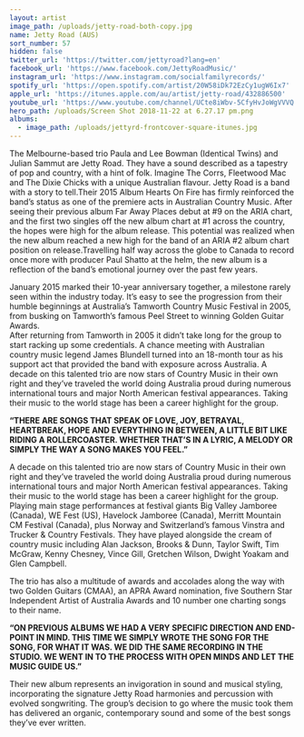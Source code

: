 ```yaml
---
layout: artist
image_path: /uploads/jetty-road-both-copy.jpg
name: Jetty Road (AUS)
sort_number: 57
hidden: false
twitter_url: 'https://twitter.com/jettyroad?lang=en'
facebook_url: 'https://www.facebook.com/JettyRoadMusic/'
instagram_url: 'https://www.instagram.com/socialfamilyrecords/'
spotify_url: 'https://open.spotify.com/artist/20W58iDk72EzCy1ugW6Ix7'
apple_url: 'https://itunes.apple.com/au/artist/jetty-road/432886500'
youtube_url: 'https://www.youtube.com/channel/UCte8iWbv-5CfyHvJoWgVVVQ'
hero_path: /uploads/Screen Shot 2018-11-22 at 6.27.17 pm.png
albums:
  - image_path: /uploads/jettyrd-frontcover-square-itunes.jpg
---
```


The Melbourne-based trio Paula and Lee Bowman (Identical Twins) and Julian Sammut are Jetty Road. They have a sound described as a tapestry of pop and country, with a hint of folk. Imagine The Corrs, Fleetwood Mac and The Dixie Chicks with a unique Australian flavour. Jetty Road is a band with a story to tell.Their 2015 Album Hearts On Fire has firmly reinforced the band’s status as one of the premiere acts in Australian Country Music. After seeing their previous album Far Away Places debut at #9 on the ARIA chart, and the first two singles off the new album chart at #1 across the country, the hopes were high for the album release. This potential was realized when the new album reached a new high for the band of an ARIA #2 album chart position on release.Travelling half way across the globe to Canada to record once more with producer Paul Shatto at the helm, the new album is a reflection of the band’s emotional journey over the past few years.

January 2015 marked their 10-year anniversary together, a milestone rarely seen within the industry today. It’s easy to see the progression from their humble beginnings at Australia’s Tamworth Country Music Festival in 2005, from busking on Tamworth’s famous Peel Street to winning Golden Guitar Awards.<br>After returning from Tamworth in 2005 it didn’t take long for the group to start racking up some credentials. A chance meeting with Australian country music legend James Blundell turned into an 18-month tour as his support act that provided the band with exposure across Australia. A decade on this talented trio are now stars of Country Music in their own right and they’ve traveled the world doing Australia proud during numerous international tours and major North American festival appearances. Taking their music to the world stage has been a career highlight for the group.

**“THERE ARE SONGS THAT SPEAK OF LOVE, JOY, BETRAYAL, HEARTBREAK, HOPE AND EVERYTHING IN BETWEEN, A LITTLE BIT LIKE RIDING A ROLLERCOASTER. WHETHER THAT’S IN A LYRIC, A MELODY OR SIMPLY THE WAY A SONG MAKES YOU FEEL.”**

A decade on this talented trio are now stars of Country Music in their own right and they’ve traveled the world doing Australia proud during numerous international tours and major North American festival appearances. Taking their music to the world stage has been a career highlight for the group. Playing main stage performances at festival giants Big Valley Jamboree (Canada), WE Fest (US), Havelock Jamboree (Canada), Merritt Mountain CM Festival (Canada), plus Norway and Switzerland’s famous Vinstra and Trucker & Country Festivals. They have played alongside the cream of country music including Alan Jackson, Brooks & Dunn, Taylor Swift, Tim McGraw, Kenny Chesney, Vince Gill, Gretchen Wilson, Dwight Yoakam and Glen Campbell.

The trio has also a multitude of awards and accolades along the way with two Golden Guitars (CMAA), an APRA Award nomination, five Southern Star Independent Artist of Australia Awards and 10 number one charting songs to their name.

**“ON PREVIOUS ALBUMS WE HAD A VERY SPECIFIC DIRECTION AND END-POINT IN MIND. THIS TIME WE SIMPLY WROTE THE SONG FOR THE SONG, FOR WHAT IT WAS. WE DID THE SAME RECORDING IN THE STUDIO. WE WENT IN TO THE PROCESS WITH OPEN MINDS AND LET THE MUSIC GUIDE US.”**

Their new album represents an invigoration in sound and musical styling, incorporating the signature Jetty Road harmonies and percussion with evolved songwriting. The group’s decision to go where the music took them has delivered an organic, contemporary sound and some of the best songs they’ve ever written.